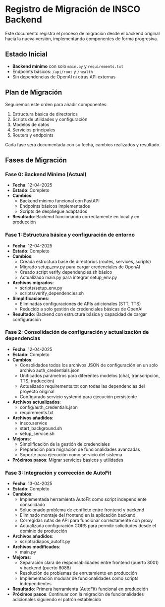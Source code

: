 # Registro de Migración de INSCO Backend

Este documento registra el proceso de migración desde el backend original hacia la nueva versión, implementando componentes de forma progresiva.

## Estado Inicial

- **Backend mínimo** con solo `main.py` y `requirements.txt`
- Endpoints básicos: `/api/root` y `/health`
- Sin dependencias de OpenAI ni otras API externas

## Plan de Migración

Seguiremos este orden para añadir componentes:

1. Estructura básica de directorios
2. Scripts de utilidades y configuración
3. Modelos de datos
4. Servicios principales
5. Routers y endpoints

Cada fase será documentada con su fecha, cambios realizados y resultado.

## Fases de Migración

### Fase 0: Backend Mínimo (Actual)

- **Fecha**: 12-04-2025
- **Estado**: Completo
- **Cambios**:
  - Backend mínimo funcional con FastAPI
  - Endpoints básicos implementados
  - Scripts de despliegue adaptados
- **Resultado**: Backend funcionando correctamente en local y en producción

### Fase 1: Estructura básica y configuración de entorno

- **Fecha**: 12-04-2025
- **Estado**: Completo
- **Cambios**:
  - Creada estructura base de directorios (routes, services, scripts)
  - Migrado setup_env.py para cargar credenciales de OpenAI
  - Creado script verify_dependencies.sh básico
  - Actualizado main.py para integrar setup_env.py
- **Archivos migrados**:
  - scripts/setup_env.py
  - scripts/verify_dependencies.sh
- **Simplificaciones**:
  - Eliminadas configuraciones de APIs adicionales (STT, TTS)
  - Reducido a solo gestión de credenciales básicas de OpenAI
- **Resultado**: Backend con estructura básica y capacidad de cargar configuración

### Fase 2: Consolidación de configuración y actualización de dependencias

- **Fecha**: 12-04-2025
- **Estado**: Completo
- **Cambios**:
  - Consolidados todos los archivos JSON de configuración en un solo archivo auth_credentials.json
  - Unificados parámetros para diferentes modelos (chat, transcripción, TTS, traducción)
  - Actualizado requirements.txt con todas las dependencias del proyecto original
  - Configurado servicio systemd para ejecución persistente
- **Archivos actualizados**:
  - config/auth_credentials.json
  - requirements.txt
- **Archivos añadidos**:
  - insco.service
  - start_background.sh
  - setup_service.sh
- **Mejoras**:
  - Simplificación de la gestión de credenciales
  - Preparación para migración de funcionalidades avanzadas
  - Soporte para ejecución como servicio del sistema
- **Próximos pasos**: Migrar servicios básicos y utilidades 

### Fase 3: Integración y corrección de AutoFit

- **Fecha**: 13-04-2025
- **Estado**: Completo
- **Cambios**:
  - Implementada herramienta AutoFit como script independiente consolidado
  - Solucionado problema de conflicto entre frontend y backend
  - Eliminado montaje del frontend en la aplicación backend
  - Corregidas rutas de API para funcionar correctamente con proxy
  - Actualizada configuración CORS para permitir solicitudes desde el dominio de producción
- **Archivos añadidos**:
  - scripts/diapos_autofit.py
- **Archivos modificados**:
  - main.py
- **Mejoras**:
  - Separación clara de responsabilidades entre frontend (puerto 3001) y backend (puerto 8088)
  - Resolución de problemas de enrutamiento en producción
  - Implementación modular de funcionalidades como scripts independientes
- **Resultado**: Primera herramienta (AutoFit) funcional en producción
- **Próximos pasos**: Continuar con la migración de funcionalidades adicionales siguiendo el patrón establecido 